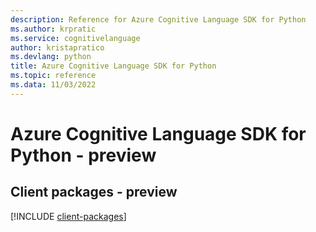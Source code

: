 ```yaml
---
description: Reference for Azure Cognitive Language SDK for Python
ms.author: krpratic
ms.service: cognitivelanguage
author: kristapratico
ms.devlang: python
title: Azure Cognitive Language SDK for Python
ms.topic: reference
ms.data: 11/03/2022
---
```

# Azure Cognitive Language SDK for Python - preview

## Client packages - preview
[!INCLUDE [client-packages](cognitive-language-client-index.md)]